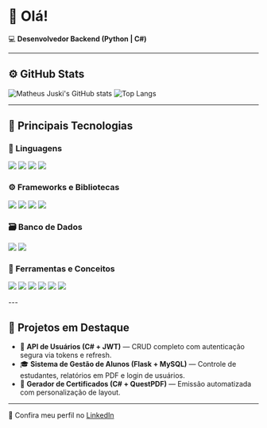 # 👋 Olá!

💻 **Desenvolvedor Backend (Python | C#)**  

---

## ⚙️ GitHub Stats

![Matheus Juski's GitHub stats](https://github-readme-stats.vercel.app/api?username=MatheusJuski&show_icons=true&theme=midnight-purple&rank_icon=github)
![Top Langs](https://github-readme-stats.vercel.app/api/top-langs/?username=MatheusJuski&layout=compact&theme=midnight-purple&hide=tex)


---

## 🧠 Principais Tecnologias

### 💬 Linguagens
<p align="left">
  <img src="https://img.shields.io/badge/Python-3670A0?style=for-the-badge&logo=python&logoColor=ffdd54"/>
  <img src="https://img.shields.io/badge/C%23-239120?style=for-the-badge&logo=c-sharp&logoColor=white"/>
  <img src="https://img.shields.io/badge/JavaScript-F7DF1E?style=for-the-badge&logo=javascript&logoColor=black"/>
  <img src="https://img.shields.io/badge/TypeScript-007ACC?style=for-the-badge&logo=typescript&logoColor=white"/>
</p>

### ⚙️ Frameworks e Bibliotecas
<p align="left">
  <img src="https://img.shields.io/badge/Flask-000000?style=for-the-badge&logo=flask&logoColor=white"/>
  <img src="https://img.shields.io/badge/Node.js-339933?style=for-the-badge&logo=node.js&logoColor=white"/>
  <img src="https://img.shields.io/badge/TailwindCSS-38B2AC?style=for-the-badge&logo=tailwind-css&logoColor=white"/>
  <img src="https://img.shields.io/badge/Pandas-150458?style=for-the-badge&logo=pandas&logoColor=white"/>
</p>

### 🗃️ Banco de Dados
<p align="left">
  <img src="https://img.shields.io/badge/MySQL-4479A1?style=for-the-badge&logo=mysql&logoColor=white"/>
  <img src="https://img.shields.io/badge/SQLite-07405E?style=for-the-badge&logo=sqlite&logoColor=white"/>
</p>

### 🧩 Ferramentas e Conceitos
<p align="left">
  <img src="https://img.shields.io/badge/Git-F05033?style=for-the-badge&logo=git&logoColor=white"/>
  <img src="https://img.shields.io/badge/GitHub-181717?style=for-the-badge&logo=github&logoColor=white"/>
  <img src="https://img.shields.io/badge/Postman-FF6C37?style=for-the-badge&logo=postman&logoColor=white"/>
  <img src="https://img.shields.io/badge/JWT-000000?style=for-the-badge&logo=json-web-tokens&logoColor=white"/>
  <img src="https://img.shields.io/badge/POO-1E90FF?style=for-the-badge"/>
  <img src="https://img.shields.io/badge/API%20RESTful-228B22?style=for-the-badge"/>
</p>
---

## 🚀 Projetos em Destaque

- 🔐 **API de Usuários (C# + JWT)** — CRUD completo com autenticação segura via tokens e refresh.  
- 🎓 **Sistema de Gestão de Alunos (Flask + MySQL)** — Controle de estudantes, relatórios em PDF e login de usuários.  
- 🪪 **Gerador de Certificados (C# + QuestPDF)** — Emissão automatizada com personalização de layout.  

---

📍 Confira meu perfil no [LinkedIn](https://www.linkedin.com/in/matheus-juski-662b7a2ba)  
